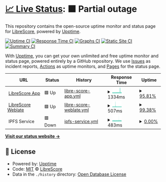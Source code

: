 # [📈 Live Status](https://status.librescore.org): <!--live status--> **🟧 Partial outage**

This repository contains the open-source uptime monitor and status page for [LibreScore](https://librescore.org/), powered by [Upptime](https://github.com/upptime/upptime).

[![Uptime CI](https://github.com/LibreScore/status/workflows/Uptime%20CI/badge.svg)](https://github.com/LibreScore/status/actions?query=workflow%3A%22Uptime+CI%22)
[![Response Time CI](https://github.com/LibreScore/status/workflows/Response%20Time%20CI/badge.svg)](https://github.com/LibreScore/status/actions?query=workflow%3A%22Response+Time+CI%22)
[![Graphs CI](https://github.com/LibreScore/status/workflows/Graphs%20CI/badge.svg)](https://github.com/LibreScore/status/actions?query=workflow%3A%22Graphs+CI%22)
[![Static Site CI](https://github.com/LibreScore/status/workflows/Static%20Site%20CI/badge.svg)](https://github.com/LibreScore/status/actions?query=workflow%3A%22Static+Site+CI%22)
[![Summary CI](https://github.com/LibreScore/status/workflows/Summary%20CI/badge.svg)](https://github.com/LibreScore/status/actions?query=workflow%3A%22Summary+CI%22)

With [Upptime](https://upptime.js.org), you can get your own unlimited and free uptime monitor and status page, powered entirely by a GitHub repository. We use [Issues](https://github.com/LibreScore/status/issues) as incident reports, [Actions](https://github.com/LibreScore/status/actions) as uptime monitors, and [Pages](https://status.librescore.org) for the status page.

<!--start: status pages-->
<!-- This summary is generated by Upptime (https://github.com/upptime/upptime) -->
<!-- Do not edit this manually, your changes will be overwritten -->
<!-- prettier-ignore -->
| URL | Status | History | Response Time | Uptime |
| --- | ------ | ------- | ------------- | ------ |
| <img alt="" src="https://raw.githubusercontent.com/LibreScore/dl-librescore/master/images/logo.png" height="13"> [LibreScore App](https://status.librescore.org/app-server) | 🟩 Up | [libre-score-app.yml](https://github.com/LibreScore/status/commits/HEAD/history/libre-score-app.yml) | <details><summary><img alt="Response time graph" src="./graphs/libre-score-app/response-time-week.png" height="20"> 1334ms</summary><br><a href="https://status.librescore.org/history/libre-score-app"><img alt="Response time 1907" src="https://img.shields.io/endpoint?url=https%3A%2F%2Fraw.githubusercontent.com%2FLibreScore%2Fstatus%2FHEAD%2Fapi%2Flibre-score-app%2Fresponse-time.json"></a><br><a href="https://status.librescore.org/history/libre-score-app"><img alt="24-hour response time 1299" src="https://img.shields.io/endpoint?url=https%3A%2F%2Fraw.githubusercontent.com%2FLibreScore%2Fstatus%2FHEAD%2Fapi%2Flibre-score-app%2Fresponse-time-day.json"></a><br><a href="https://status.librescore.org/history/libre-score-app"><img alt="7-day response time 1334" src="https://img.shields.io/endpoint?url=https%3A%2F%2Fraw.githubusercontent.com%2FLibreScore%2Fstatus%2FHEAD%2Fapi%2Flibre-score-app%2Fresponse-time-week.json"></a><br><a href="https://status.librescore.org/history/libre-score-app"><img alt="30-day response time 1185" src="https://img.shields.io/endpoint?url=https%3A%2F%2Fraw.githubusercontent.com%2FLibreScore%2Fstatus%2FHEAD%2Fapi%2Flibre-score-app%2Fresponse-time-month.json"></a><br><a href="https://status.librescore.org/history/libre-score-app"><img alt="1-year response time 1844" src="https://img.shields.io/endpoint?url=https%3A%2F%2Fraw.githubusercontent.com%2FLibreScore%2Fstatus%2FHEAD%2Fapi%2Flibre-score-app%2Fresponse-time-year.json"></a></details> | <details><summary><a href="https://status.librescore.org/history/libre-score-app">95.81%</a></summary><a href="https://status.librescore.org/history/libre-score-app"><img alt="All-time uptime 59.97%" src="https://img.shields.io/endpoint?url=https%3A%2F%2Fraw.githubusercontent.com%2FLibreScore%2Fstatus%2FHEAD%2Fapi%2Flibre-score-app%2Fuptime.json"></a><br><a href="https://status.librescore.org/history/libre-score-app"><img alt="24-hour uptime 99.33%" src="https://img.shields.io/endpoint?url=https%3A%2F%2Fraw.githubusercontent.com%2FLibreScore%2Fstatus%2FHEAD%2Fapi%2Flibre-score-app%2Fuptime-day.json"></a><br><a href="https://status.librescore.org/history/libre-score-app"><img alt="7-day uptime 95.81%" src="https://img.shields.io/endpoint?url=https%3A%2F%2Fraw.githubusercontent.com%2FLibreScore%2Fstatus%2FHEAD%2Fapi%2Flibre-score-app%2Fuptime-week.json"></a><br><a href="https://status.librescore.org/history/libre-score-app"><img alt="30-day uptime 98.90%" src="https://img.shields.io/endpoint?url=https%3A%2F%2Fraw.githubusercontent.com%2FLibreScore%2Fstatus%2FHEAD%2Fapi%2Flibre-score-app%2Fuptime-month.json"></a><br><a href="https://status.librescore.org/history/libre-score-app"><img alt="1-year uptime 87.68%" src="https://img.shields.io/endpoint?url=https%3A%2F%2Fraw.githubusercontent.com%2FLibreScore%2Fstatus%2FHEAD%2Fapi%2Flibre-score-app%2Fuptime-year.json"></a></details>
| <img alt="" src="https://icons.duckduckgo.com/ip3/weblate.librescore.org.ico" height="13"> [LibreScore Weblate](https://weblate.librescore.org/) | 🟩 Up | [libre-score-weblate.yml](https://github.com/LibreScore/status/commits/HEAD/history/libre-score-weblate.yml) | <details><summary><img alt="Response time graph" src="./graphs/libre-score-weblate/response-time-week.png" height="20"> 507ms</summary><br><a href="https://status.librescore.org/history/libre-score-weblate"><img alt="Response time 491" src="https://img.shields.io/endpoint?url=https%3A%2F%2Fraw.githubusercontent.com%2FLibreScore%2Fstatus%2FHEAD%2Fapi%2Flibre-score-weblate%2Fresponse-time.json"></a><br><a href="https://status.librescore.org/history/libre-score-weblate"><img alt="24-hour response time 502" src="https://img.shields.io/endpoint?url=https%3A%2F%2Fraw.githubusercontent.com%2FLibreScore%2Fstatus%2FHEAD%2Fapi%2Flibre-score-weblate%2Fresponse-time-day.json"></a><br><a href="https://status.librescore.org/history/libre-score-weblate"><img alt="7-day response time 507" src="https://img.shields.io/endpoint?url=https%3A%2F%2Fraw.githubusercontent.com%2FLibreScore%2Fstatus%2FHEAD%2Fapi%2Flibre-score-weblate%2Fresponse-time-week.json"></a><br><a href="https://status.librescore.org/history/libre-score-weblate"><img alt="30-day response time 524" src="https://img.shields.io/endpoint?url=https%3A%2F%2Fraw.githubusercontent.com%2FLibreScore%2Fstatus%2FHEAD%2Fapi%2Flibre-score-weblate%2Fresponse-time-month.json"></a><br><a href="https://status.librescore.org/history/libre-score-weblate"><img alt="1-year response time 490" src="https://img.shields.io/endpoint?url=https%3A%2F%2Fraw.githubusercontent.com%2FLibreScore%2Fstatus%2FHEAD%2Fapi%2Flibre-score-weblate%2Fresponse-time-year.json"></a></details> | <details><summary><a href="https://status.librescore.org/history/libre-score-weblate">99.38%</a></summary><a href="https://status.librescore.org/history/libre-score-weblate"><img alt="All-time uptime 98.45%" src="https://img.shields.io/endpoint?url=https%3A%2F%2Fraw.githubusercontent.com%2FLibreScore%2Fstatus%2FHEAD%2Fapi%2Flibre-score-weblate%2Fuptime.json"></a><br><a href="https://status.librescore.org/history/libre-score-weblate"><img alt="24-hour uptime 100.00%" src="https://img.shields.io/endpoint?url=https%3A%2F%2Fraw.githubusercontent.com%2FLibreScore%2Fstatus%2FHEAD%2Fapi%2Flibre-score-weblate%2Fuptime-day.json"></a><br><a href="https://status.librescore.org/history/libre-score-weblate"><img alt="7-day uptime 99.38%" src="https://img.shields.io/endpoint?url=https%3A%2F%2Fraw.githubusercontent.com%2FLibreScore%2Fstatus%2FHEAD%2Fapi%2Flibre-score-weblate%2Fuptime-week.json"></a><br><a href="https://status.librescore.org/history/libre-score-weblate"><img alt="30-day uptime 99.81%" src="https://img.shields.io/endpoint?url=https%3A%2F%2Fraw.githubusercontent.com%2FLibreScore%2Fstatus%2FHEAD%2Fapi%2Flibre-score-weblate%2Fuptime-month.json"></a><br><a href="https://status.librescore.org/history/libre-score-weblate"><img alt="1-year uptime 99.53%" src="https://img.shields.io/endpoint?url=https%3A%2F%2Fraw.githubusercontent.com%2FLibreScore%2Fstatus%2FHEAD%2Fapi%2Flibre-score-weblate%2Fuptime-year.json"></a></details>
| <img alt="" src="https://ipfs.tech/favicon.ico" height="13"> IPFS Service | 🟥 Down | [ipfs-service.yml](https://github.com/LibreScore/status/commits/HEAD/history/ipfs-service.yml) | <details><summary><img alt="Response time graph" src="./graphs/ipfs-service/response-time-week.png" height="20"> 483ms</summary><br><a href="https://status.librescore.org/history/ipfs-service"><img alt="Response time 452" src="https://img.shields.io/endpoint?url=https%3A%2F%2Fraw.githubusercontent.com%2FLibreScore%2Fstatus%2FHEAD%2Fapi%2Fipfs-service%2Fresponse-time.json"></a><br><a href="https://status.librescore.org/history/ipfs-service"><img alt="24-hour response time 469" src="https://img.shields.io/endpoint?url=https%3A%2F%2Fraw.githubusercontent.com%2FLibreScore%2Fstatus%2FHEAD%2Fapi%2Fipfs-service%2Fresponse-time-day.json"></a><br><a href="https://status.librescore.org/history/ipfs-service"><img alt="7-day response time 483" src="https://img.shields.io/endpoint?url=https%3A%2F%2Fraw.githubusercontent.com%2FLibreScore%2Fstatus%2FHEAD%2Fapi%2Fipfs-service%2Fresponse-time-week.json"></a><br><a href="https://status.librescore.org/history/ipfs-service"><img alt="30-day response time 501" src="https://img.shields.io/endpoint?url=https%3A%2F%2Fraw.githubusercontent.com%2FLibreScore%2Fstatus%2FHEAD%2Fapi%2Fipfs-service%2Fresponse-time-month.json"></a><br><a href="https://status.librescore.org/history/ipfs-service"><img alt="1-year response time 453" src="https://img.shields.io/endpoint?url=https%3A%2F%2Fraw.githubusercontent.com%2FLibreScore%2Fstatus%2FHEAD%2Fapi%2Fipfs-service%2Fresponse-time-year.json"></a></details> | <details><summary><a href="https://status.librescore.org/history/ipfs-service">0.00%</a></summary><a href="https://status.librescore.org/history/ipfs-service"><img alt="All-time uptime 14.65%" src="https://img.shields.io/endpoint?url=https%3A%2F%2Fraw.githubusercontent.com%2FLibreScore%2Fstatus%2FHEAD%2Fapi%2Fipfs-service%2Fuptime.json"></a><br><a href="https://status.librescore.org/history/ipfs-service"><img alt="24-hour uptime 0.00%" src="https://img.shields.io/endpoint?url=https%3A%2F%2Fraw.githubusercontent.com%2FLibreScore%2Fstatus%2FHEAD%2Fapi%2Fipfs-service%2Fuptime-day.json"></a><br><a href="https://status.librescore.org/history/ipfs-service"><img alt="7-day uptime 0.00%" src="https://img.shields.io/endpoint?url=https%3A%2F%2Fraw.githubusercontent.com%2FLibreScore%2Fstatus%2FHEAD%2Fapi%2Fipfs-service%2Fuptime-week.json"></a><br><a href="https://status.librescore.org/history/ipfs-service"><img alt="30-day uptime 1.38%" src="https://img.shields.io/endpoint?url=https%3A%2F%2Fraw.githubusercontent.com%2FLibreScore%2Fstatus%2FHEAD%2Fapi%2Fipfs-service%2Fuptime-month.json"></a><br><a href="https://status.librescore.org/history/ipfs-service"><img alt="1-year uptime 0.00%" src="https://img.shields.io/endpoint?url=https%3A%2F%2Fraw.githubusercontent.com%2FLibreScore%2Fstatus%2FHEAD%2Fapi%2Fipfs-service%2Fuptime-year.json"></a></details>

<!--end: status pages-->

[**Visit our status website →**](https://status.librescore.org)

## 📄 License

- Powered by: [Upptime](https://github.com/upptime/upptime)
- Code: [MIT](./LICENSE) © [LibreScore](https://librescore.org/)
- Data in the `./history` directory: [Open Database License](https://opendatacommons.org/licenses/odbl/1-0/)

